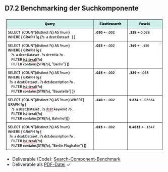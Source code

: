 ## D7.2 Benchmarking der Suchkomponente

![](../Medien/AP7.2-Benchmark.png)

- Deliverable (Code): [Search-Component-Benchmark](https://github.com/projekt-opal/Search-Component-Benchmark)
- Deliverable als [PDF-Datei](https://drive.google.com/file/d/19GBM2zoR1aX_mKUz5JWdW8PH2auop5DX/) ✓

